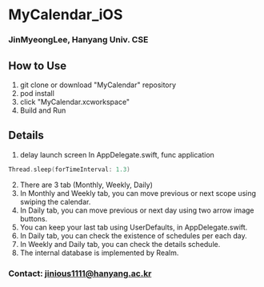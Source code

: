 # MyCalendar_iOS
### JinMyeongLee, Hanyang Univ. CSE

## How to Use
1. git clone or download "MyCalendar" repository
2. pod install
3. click "MyCalendar.xcworkspace"
4. Build and Run

## Details
1. delay launch screen
In AppDelegate.swift, func application
``` swift
Thread.sleep(forTimeInterval: 1.3)
```
2. There are 3 tab (Monthly, Weekly, Daily)
3. In Monthly and Weekly tab, you can move previous or next scope using swiping the calendar.
4. In Daily tab, you can move previous or next day using two arrow image buttons.
5. You can keep your last tab using UserDefaults, in AppDelegate.swift.
6. In Daily tab, you can check the existence of schedules per each day.
7. In Weekly and Daily tab, you can check the details schedule.
3. The internal database is implemented by Realm.

### Contact: jinious1111@hanyang.ac.kr

